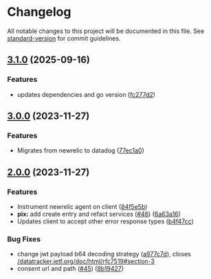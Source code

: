 # Changelog

All notable changes to this project will be documented in this file. See [standard-version](https://github.com/conventional-changelog/standard-version) for commit guidelines.

## [3.1.0](https://github.com/stone-payments/merchant-go-stone-openbank/compare/v3.0.0...v3.1.0) (2025-09-16)


### Features

* updates dependencies and go version ([fc277d2](https://github.com/stone-payments/merchant-go-stone-openbank/commit/fc277d2e84eb6208e32691319aa945313f049d9c))

## [3.0.0](https://github.com/stone-payments/merchant-go-stone-openbank/compare/v2.0.0...v3.0.0) (2023-11-27)


### Features

* Migrates from newrelic to datadog ([77ec1a0](https://github.com/stone-payments/merchant-go-stone-openbank/commit/77ec1a07a69e09a02c94d457397ac9b7e233f9ba))

## [2.0.0](https://github.com/stone-payments/merchant-go-stone-openbank/compare/v1.2.0...v2.0.0) (2023-11-27)


### Features

* Instrument newrelic agent on client ([84f5e5b](https://github.com/stone-payments/merchant-go-stone-openbank/commit/84f5e5b97c706b07c7cba26f329b539e41423ec9))
* **pix:** add create entry and refact services ([#46](https://github.com/stone-payments/merchant-go-stone-openbank/issues/46)) ([6a63a16](https://github.com/stone-payments/merchant-go-stone-openbank/commit/6a63a16ed86c43a92e25417413bad3c298ef46ce))
* Updates client to accept other error response types ([b4f47cc](https://github.com/stone-payments/merchant-go-stone-openbank/commit/b4f47cc1b2f8baa23c0029497f7cbedf03e72b4d))


### Bug Fixes

* change jwt payload b64 decoding strategy ([a977c7d](https://github.com/stone-payments/merchant-go-stone-openbank/commit/a977c7db00d93bd49492d790f273ab9892a9c002)), closes [/datatracker.ietf.org/doc/html/rfc7519#section-3](https://github.com/stone-payments//datatracker.ietf.org/doc/html/rfc7519/issues/section-3)
* consent url and path ([#45](https://github.com/stone-payments/merchant-go-stone-openbank/issues/45)) ([8b19427](https://github.com/stone-payments/merchant-go-stone-openbank/commit/8b1942754bdd83b62c36ae490dfbd1837a95f53a))
